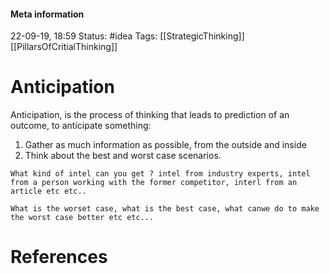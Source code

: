 #### Meta information
22-09-19, 18:59
Status: #idea
Tags: [[StrategicThinking]] [[PillarsOfCritialThinking]]





# Anticipation
Anticipation, is the process of thinking that leads to prediction of an outcome, to anticipate something:
1) Gather as much information as possible, from the outside and inside
2) Think about the best and worst case scenarios.

```ad-quote
What kind of intel can you get ? intel from industry experts, intel from a person working with the former competitor, interl from an article etc etc..
```

```ad-quote
What is the worset case, what is the best case, what canwe do to make the worst case better etc etc...
```



# References

